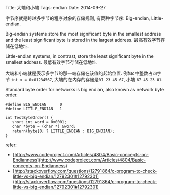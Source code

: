 Title: 大端和小端
Tags: endian
Date: 2014-09-27

字节序就是跨越多字节的程序对象的存储规则, 有两种字节序: Big-endian, Little-endian. 

Big-endian systems store the most significant byte in the smallest address and the least significant byte is stored in the largest address. 最高有效字节存储在低地址.

Little-endian systems, in contrast, store the least significant byte in the smallest address. 最低有效字节存储在低地址.

大端和小端就是表示多字节的那一端存储在该值的起始位置. 例如c中整数占四字节 `int x = 0x01234567`, 大端的在内存的存储是`01 23 45 67`, 小端 `67 45 23 01`.

Standard byte order for networks is big endian, also known as network byte order.

    #define BIG_ENDIAN      0
    #define LITTLE_ENDIAN   1

    int TestByteOrder() {
       short int word = 0x0001;
       char *byte = (char *) &word;
       return(byte[0] ? LITTLE_ENDIAN : BIG_ENDIAN);
    }

refer:

- [http://www.codeproject.com/Articles/4804/Basic-concepts-on-Endianness](http://www.codeproject.com/Articles/4804/Basic-concepts-on-Endianness)
- [http://stackoverflow.com/questions/12791864/c-program-to-check-little-vs-big-endian/12792301#12792301](http://stackoverflow.com/questions/12791864/c-program-to-check-little-vs-big-endian/12792301#12792301)
